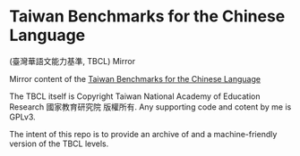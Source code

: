 # Taiwan Benchmarks for the Chinese Language
 (臺灣華語文能力基準, TBCL) Mirror

Mirror content of the [Taiwan Benchmarks for the Chinese Language](https://coct.naer.edu.tw/standsys/#characters)

The TBCL itself is Copyright Taiwan National Academy of Education Research 國家教育研究院 版權所有.
Any supporting code and cotent by me is GPLv3.

The intent of this repo is to provide an archive of and a machine-friendly version of the TBCL levels.
